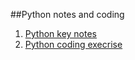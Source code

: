 ##Python notes and coding
1. [Python key notes](https://github.com/luyna/PythonNotes/tree/master/notes/PythonNote.md)
2. [Python coding execrise](https://github.com/luyna/PythonNotes/tree/master/coding) 
